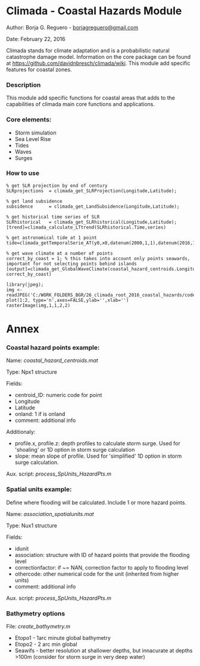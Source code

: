 Climada - Coastal Hazards Module
====================================================================

Author: Borja G. Reguero - borjagreguero@gmail.com 

Date: February 22, 2016

Climada stands for climate adaptation and is a probabilistic natural catastrophe damage model. Information on the core package can be found at <https://github.com/davidnbresch/climada/wiki>. This module add specific features for coastal zones. 


### Description
This module add specific functions for coastal areas that adds to the capabilities of climada main core functions and applications. 

### Core elements: 
- Storm simulation 
- Sea Level Rise 
- Tides 
- Waves 
- Surges 

### How to use 

```{matlab}
% get SLR projection by end of century 
SLRprojections  = climada_get_SLRProjection(Longitude,Latitude);

% get land subsidence 
subsidence      = climada_get_LandSubsidence(Longitude,Latitude);  

% get historical time series of SLR
SLRhistorical   = climada_get_SLRhistorical(Longitude,Latitude);
[trend]=climada_calculate_LTtrend(SLRhistorical.Time,series)

% get astronomical tide at 1 point 
tide=climada_getTemporalSerie_AT(y0,x0,datenum(2000,1,1),datenum(2016,1,1),'TPXO7.2');

% get wave climate at a number of points 
correct_by_coast = 1; % this takes into account only points seawards, important for not selecting points behind islands
[output]=climada_get_GlobalWaveClimate(coastal_hazard_centroids.Longitude,coastal_hazard_centroids.Latitude, correct_by_coast)

```

```{r, echo = F, message=FALSE, warning=FALSE}
library(jpeg);
img <- readJPEG('C:/WORK_FOLDERS_BGR/26_climada_root_2016_coastal_hazards/code/ex_waves.jpg')
plot(1:2, type='n',axes=FALSE,ylab='',xlab='')
rasterImage(img,1,1,2,2)

```

Annex 
==========================================

### Coastal hazard points example: 
Name: *coastal_hazard_centroids.mat* 

Type: Npx1 structure 

Fields: 

- centroid_ID: numeric code for point 
- Longitude
- Latitude
- onland: 1 if is onland 
- comment: additional info 

Additionaly: 

- profile.x, profile.z: depth profiles to calculate storm surge. Used for 'shoaling' or 1D option in storm surge calculation  
- slope: mean slope of profile. Used for 'simplified' 1D option in storm surge calculation. 

Aux. script: *process_SpUnits_HazardPts.m*

### Spatial units example: 
Define where flooding will be calculated. Include 1 or more hazard points. 

Name: *association_spatialunits.mat*

Type: Nux1 structure 

Fields: 

- idunit
- association: structure with ID of hazard points that provide the flooding level 
- correctionfactor: if ~= NAN, correction factor to apply to flooding level 
- othercode: other numerical code for the unit (inherited from higher units)
- comment: additional info 

Aux. script: *process_SpUnits_HazardPts.m*

### Bathymetry options 

File: *create_bathymetry.m* 

- Etopo1 - 1arc minute global bathymetry 
- Etopo2 - 2 arc min global 
- Seawifs - better resolution at shallower depths, but innacurate at depths >100m (consider for storm surge in very deep water)


